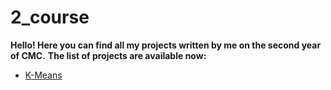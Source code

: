 # 2_course
**Hello! Here you can find all my projects written by me on the second year of CMC.**
**The list of projects are available now:**
* [K-Means](https://github.com/pocek2010/2_course/tree/main/K-Means)
